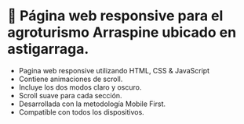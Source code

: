 # 🏡 Página web responsive para el agroturismo Arraspine ubicado en astigarraga.

- Pagina web responsive utilizando HTML, CSS & JavaScript
- Contiene animaciones de scroll.
- Incluye los dos modos claro y oscuro.
- Scroll suave para cada sección.
- Desarrollada con la metodología Mobile First.
- Compatible con todos los dispositivos.

